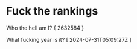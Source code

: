 # Fuck the rankings

Who the hell am I?
{ 2632584 }

What fucking year is it?
[ 2024-07-31T05:09:27Z ]
